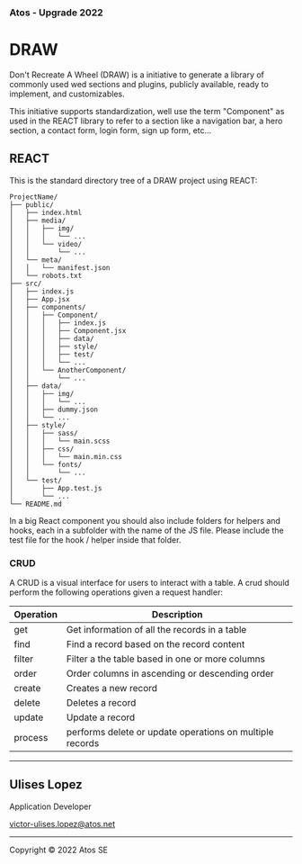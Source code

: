 ### Atos - Upgrade 2022

# DRAW

Don't Recreate A Wheel (DRAW) is a initiative to generate a library of commonly used wed sections and plugins, publicly available, ready to implement, and customizables.

This initiative supports standardization, well use the term "Component" as used in the REACT library to refer to a section like a navigation bar, a hero section, a contact form, login form, sign up form, etc... 

## REACT

This is the standard directory tree of a DRAW project using REACT:

```bin
ProjectName/
├── public/
│   ├── index.html
│   ├── media/
│   │   ├── img/
│   │   │   └── ...
│   │   └── video/
│   │       └── ...
│   └── meta/
│   │   └── manifest.json
│   └── robots.txt
├── src/
│   ├── index.js
│   ├── App.jsx
│   ├── components/
│   │   ├── Component/
│   │   │   ├── index.js
│   │   │   ├── Component.jsx
│   │   │   ├── data/
│   │   │   ├── style/
│   │   │   ├── test/
│   │   │   └── ...
│   │   └── AnotherComponent/
│   │       └── ...
│   ├── data/
│   │   ├── img/
│   │   │   └── ...
│   │   ├── dummy.json
│   │   └── ...
│   ├── style/
│   │   ├── sass/
│   │   │   └── main.scss
│   │   ├── css/
│   │   │   └── main.min.css
│   │   └── fonts/
│   │       └── ...
│   └── test/
│       ├── App.test.js
│       └── ...
└── README.md
```

In a big React component you should also include folders for helpers and hooks, each in a subfolder with the name of the JS file. Please include the test file for the hook / helper inside that folder.

### CRUD
A CRUD is a visual interface for users to interact with a table.
A crud should perform the following operations given a request handler:

 Operation | Description
 --- | ---
get | Get information of all the records in a table
find | Find a record based on the record content
filter | Filter a the table based in one or more columns 
order | Order columns in ascending or descending order
create | Creates a new record
delete | Deletes a record
update | Update a record 
process | performs delete or update operations on multiple records 

***
## Ulises Lopez 

Application Developer

[victor-ulises.lopez@atos.net](mailto:(victor-ulises.lopez@atos.net))
***
Copyright © 2022 Atos SE